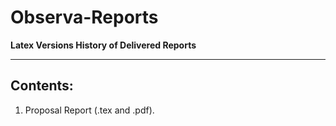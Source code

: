 # Observa-Reports
<strong>Latex Versions History of Delivered Reports</strong>

___
##  Contents:
1. Proposal Report (.tex and .pdf).
